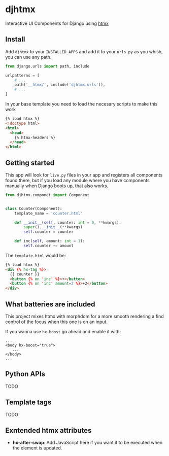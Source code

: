# djhtmx

Interactive UI Components for Django using [htmx](https://htmx.org)

## Install

Add `djhtmx` to your `INSTALLED_APPS` and add it to your `urls.py` as you whish, you can use any path.

```python
from django.urls import path, include

urlpatterns = [
    # ...
    path('__htmx/', include('djhtmx.urls')),
    # ...
]
```

In your base template you need to load the necesary scripts to make this work

```html
{% load htmx %}
<!doctype html>
<html>
  <head>
    {% htmx-headers %}
  </head>
</html>
```

## Getting started

This app will look for `live.py` files in your app and registers all components found there, but if you load any module where you have components manually when Django boots up, that also works.

```python
from djhtmx.componet import Component


class Counter(Component):
    template_name = 'counter.html'

    def __init__(self, counter: int = 0, **kwargs):
        super().__init__(**kwargs)
        self.counter = counter

    def inc(self, amount: int = 1):
        self.counter += amount
```

The `template.html` would be:

```html
{% load htmx %}
<div {% hx-tag %}>
  {{ counter }}
  <button {% on 'inc' %}>+</button>
  <button {% on 'inc' amount=2 %}>+2</button>
</div>
```

## What batteries are included

This project mixes htmx with morphdom for a more smooth rendering a find control of the focus when this one is on an input.

If you wanna use `hx-boost` go ahead and enable it with:

```
...
<body hx-boost="true">
   ...
</body>
...
```

## Python APIs

TODO

## Template tags

TODO

## Exntended htmx attributes

- **hx-after-swap**: Add JavaScript here if you want it to be executed when the element is updated.
